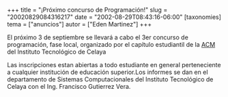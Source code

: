 +++
title = "¡Próximo concurso de Programación!"
slug = "20020829084316217"
date = "2002-08-29T08:43:16-06:00"
[taxonomies]
tema = ["anuncios"]
autor = ["Eden Martinez"]
+++

El próximo 3 de septiembre se llevará a cabo el 3er concurso de
programación, fase local, organizado por el capítulo estudiantil de la
[ACM](http://www.acm.org) del <span http="http://www.irc.mx">Instituto
Tecnológico de Celaya</span>

Las inscripciones estan abiertas a todo estudiante en general
perteneciente a cualquier institución de educación superior.Los informes
se dan en el departamento de Sistemas Computacionales del Instituto
Tecnológico de Celaya con el Ing. Francisco Gutierrez Vera.
